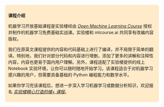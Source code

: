<div style="background-color: #FFEAC9; margin-bottom: 10px; padding: 2%; border-radius: 6px;"><p style="line-height: 1.5; font-weight: bold;"> 课程介绍</p><p style="line-height: 1.5;">机器学习开放基础课程是实验楼经由 <a href="https://mlcourse.ai/"><i class="fa fa-external-link-square" aria-hidden="true"> Open Machine Learning Course</i></a> 授权并制作的机器学习免费基础实战课。实验楼和 mlcourse.ai 共同享有改编内容版权。</p><p style="line-height: 1.5;">我们在原英文课程提供的内容和代码基础上进行了编译，并不局限于简单的翻译。特别地，我们针对部分代码和内容进行增删，添加了更多的讲解和注释性内容，内容也更易于国内用户理解。另外，课程适配了实验楼提供的线上 Notebook 实验环境，让你可以随时随地开始学习。该课程适合于对机器学习感兴趣的用户，但需要具备基础的 Python 编程能力和数学水平。</p><p style="line-height: 1.5;">如果你学习完该课程后，想进一步深入学习机器学习或数据分析知识，欢迎报名 <a href="https://www.lanqiao.cn/louplus/"><i class="fa fa-external-link-square" aria-hidden="true"> 实验楼精心打造的楼+ 课程</i></a>。</p></div>
